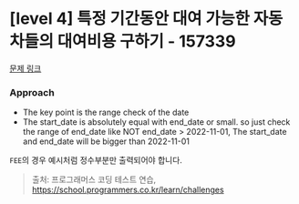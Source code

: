 # [level 4] 특정 기간동안 대여 가능한 자동차들의 대여비용 구하기 - 157339 

[문제 링크](https://school.programmers.co.kr/learn/courses/30/lessons/157339) 

### Approach
- The key point is the range check of the date
- The start_date is absolutely equal with end_date or small. so just check the range of end_date like NOT end_date > 2022-11-01, The start_date and end_date will be bigger than 2022-11-01

<p><code>FEE</code>의 경우 예시처럼 정수부분만 출력되어야 합니다.</p>


> 출처: 프로그래머스 코딩 테스트 연습, https://school.programmers.co.kr/learn/challenges
